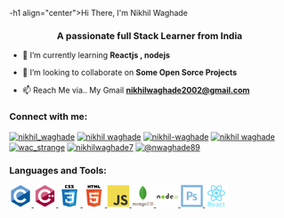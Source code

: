-h1 align="center">Hi There, I'm Nikhil Waghade</h1>
<h3 align="center">A passionate full Stack Learner from India</h3>

- 🌱 I’m currently learning **Reactjs , nodejs**

- 👯 I’m looking to collaborate on **Some Open Sorce Projects**

- 📫 Reach Me via.. My Gmail **nikhilwaghade2002@gmail.com**

<h3 align="left">Connect with me:</h3>
<p align="left">
<a href="https://twitter.com/nikhil_waghade" target="blank"><img align="center" src="https://raw.githubusercontent.com/rahuldkjain/github-profile-readme-generator/master/src/images/icons/Social/twitter.svg" alt="nikhil_waghade" height="30" width="40" /></a>
<a href="https://www.linkedin.com/in/nikhil-waghade-48789319b/" target="blank"><img align="center" src="https://raw.githubusercontent.com/rahuldkjain/github-profile-readme-generator/master/src/images/icons/Social/linked-in-alt.svg" alt="nikhil waghade" height="30" width="40" /></a>
<a href="https://stackoverflow.com/users/16164762/nikhil-waghade" target="blank"><img align="center" src="https://raw.githubusercontent.com/rahuldkjain/github-profile-readme-generator/master/src/images/icons/Social/stack-overflow.svg" alt="nikhil-waghade" height="30" width="40" /></a>
<a href="https://fb.com/nikhil-waghade" target="blank"><img align="center" src="https://raw.githubusercontent.com/rahuldkjain/github-profile-readme-generator/master/src/images/icons/Social/facebook.svg" alt="nikhil waghade" height="30" width="40" /></a>
<a href="https://instagram.com/wac_strange" target="blank"><img align="center" src="https://raw.githubusercontent.com/rahuldkjain/github-profile-readme-generator/master/src/images/icons/Social/instagram.svg" alt="wac_strange" height="30" width="40" /></a>
<a href="https://www.codechef.com/users/nikhilwaghade7" target="blank"><img align="center" src="https://cdn.jsdelivr.net/npm/simple-icons@3.1.0/icons/codechef.svg" alt="nikhilwaghade7" height="30" width="40" /></a>
<a href="https://www.hackerrank.com/nwaghade89" target="blank"><img align="center" src="https://raw.githubusercontent.com/rahuldkjain/github-profile-readme-generator/master/src/images/icons/Social/hackerrank.svg" alt="@nwaghade89" height="30" width="40" /></a>
</p>

<h3 align="left">Languages and Tools:</h3>
<p align="left"> <a href="https://www.cprogramming.com/" target="_blank" rel="noreferrer"> <img src="https://raw.githubusercontent.com/devicons/devicon/master/icons/c/c-original.svg" alt="c" width="40" height="40"/> </a> <a href="https://www.w3schools.com/cpp/" target="_blank" rel="noreferrer"> <img src="https://raw.githubusercontent.com/devicons/devicon/master/icons/cplusplus/cplusplus-original.svg" alt="cplusplus" width="40" height="40"/> </a> <a href="https://www.w3schools.com/css/" target="_blank" rel="noreferrer"> <img src="https://raw.githubusercontent.com/devicons/devicon/master/icons/css3/css3-original-wordmark.svg" alt="css3" width="40" height="40"/> </a> <a href="https://www.w3.org/html/" target="_blank" rel="noreferrer"> <img src="https://raw.githubusercontent.com/devicons/devicon/master/icons/html5/html5-original-wordmark.svg" alt="html5" width="40" height="40"/> </a> <a href="https://developer.mozilla.org/en-US/docs/Web/JavaScript" target="_blank" rel="noreferrer"> <img src="https://raw.githubusercontent.com/devicons/devicon/master/icons/javascript/javascript-original.svg" alt="javascript" width="40" height="40"/> </a> <a href="https://www.mongodb.com/" target="_blank" rel="noreferrer"> <img src="https://raw.githubusercontent.com/devicons/devicon/master/icons/mongodb/mongodb-original-wordmark.svg" alt="mongodb" width="40" height="40"/> </a> <a href="https://nodejs.org" target="_blank" rel="noreferrer"> <img src="https://raw.githubusercontent.com/devicons/devicon/master/icons/nodejs/nodejs-original-wordmark.svg" alt="nodejs" width="40" height="40"/> </a> <a href="https://www.photoshop.com/en" target="_blank" rel="noreferrer"> <img src="https://raw.githubusercontent.com/devicons/devicon/master/icons/photoshop/photoshop-line.svg" alt="photoshop" width="40" height="40"/> </a> <a href="https://reactjs.org/" target="_blank" rel="noreferrer"> <img src="https://raw.githubusercontent.com/devicons/devicon/master/icons/react/react-original-wordmark.svg" alt="react" width="40" height="40"/> </a> </p>


<!--<h3 align="left">Support:</h3>
<p><a href="https://www.buymeacoffee.com/NIKKI"> <img align="left" src="https://cdn.buymeacoffee.com/buttons/v2/default-yellow.png" height="50" width="210" alt="NIKKI" /></a><a href="https://ko-fi.com/DEV"> <img align="left" src="https://cdn.ko-fi.com/cdn/kofi3.png?v=3" height="50" width="210" alt="DEV" /></a></p><br><br>-->

